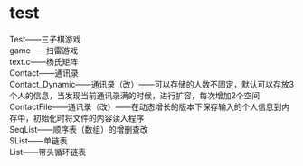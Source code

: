 # test
Test——三子棋游戏
<br>game——扫雷游戏
<br>text.c——杨氏矩阵
<br>Contact——通讯录
<br>Contact_Dynamic——通讯录（改）——可以存储的人数不固定，默认可以存放3个人的信息，当发现当前通讯录满的时候，进行扩容，每次增加2个空间
<br>ContactFile——通讯录（改）——在动态增长的版本下保存输入的个人信息到内存中，初始化时将文件的内容读入程序
<br>SeqList——顺序表（数组）的增删查改
<br>SList——单链表
<br>List——带头循环链表
